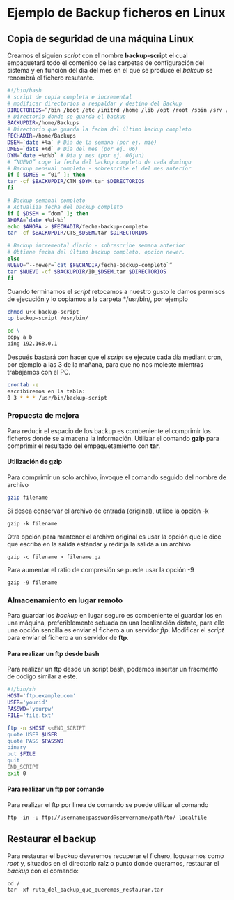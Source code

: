 # Ejemplo de Backup ficheros en Linux

## Copia de seguridad de una máquina Linux

Creamos el siguien *script* con el nombre **backup-script** el cual empaquetará todo el contenido de las carpetas de configuración del sistema y en función del dia del mes en el que se produce el *bakcup* se renombrá el fichero resutante.

``` bash
#!/bin/bash
# script de copia completa e incremental
# modificar directorios a respaldar y destino del Backup
DIRECTORIOS=”/bin /boot /etc /initrd /home /lib /opt /root /sbin /srv /usr /var”
# Directorio donde se guarda el backup
BACKUPDIR=/home/Backups
# Directorio que guarda la fecha del último backup completo
FECHADIR=/home/Backups 
DSEM=`date +%a` # Día de la semana (por ej. mié)
DMES=`date +%d` # Día del mes (por ej. 06)
DYM=`date +%d%b` # Día y mes (por ej. 06jun)
# “NUEVO” coge la fecha del backup completo de cada domingo 
# Backup mensual completo - sobrescribe el del mes anterior
if [ $DMES = “01” ]; then
tar -cf $BACKUPDIR/CTM_$DYM.tar $DIRECTORIOS
fi

# Backup semanal completo
# Actualiza fecha del backup completo
if [ $DSEM = “dom” ]; then
AHORA=`date +%d-%b`
echo $AHORA > $FECHADIR/fecha-backup-completo
tar -cf $BACKUPDIR/CTS_$DSEM.tar $DIRECTORIOS

# Backup incremental diario - sobrescribe semana anterior
# Obtiene fecha del último backup completo, opcion newer.
else
NUEVO=”--newer=`cat $FECHADIR/fecha-backup-completo`”
tar $NUEVO -cf $BACKUPDIR/ID_$DSEM.tar $DIRECTORIOS
fi
```

Cuando terminamos el *script* retocamos a nuestro gusto le damos permisos de ejecución y lo copiamos a la carpeta */usr/bin/, por ejemplo

``` bash
chmod u+x backup-script
cp backup-script /usr/bin/
```

``` bat
cd \
copy a b
ping 192.168.0.1
```


Después bastará con hacer que el *script* se ejecute cada día mediant cron, por ejemplo a las 3 de la mañana,
para que no nos moleste mientras trabajamos con el PC.

``` bash
crontab -e
escribiremos en la tabla:
0 3 * * * /usr/bin/backup-script
```

### Propuesta de mejora

Para reducir el espacio de los backup es combeniente el comprimir los ficheros donde se almacena la información.
Utilizar el comando **gzip** para comprimir el resultado del empaquetamiento con **tar**.

#### Utilización de gzip

Para comprimir un solo archivo, invoque el comando seguido del nombre de archivo

``` bash
gzip filename
```

‎Si desea conservar el archivo de entrada (original), utilice la opción ‎-k

``` console
gzip -k filename
```

Otra opción para mantener el archivo original es usar la opción que le dice que escriba en la salida estándar y redirija la salida a un archivo

``` console
gzip -c filename > filename.gz
```

Para aumentar el ratio de compresión se puede usar la opción -9

``` console
gzip -9 filename
```

### Almacenamiento en lugar remoto

Para guardar los *backup* en lugar seguro es combeniente el guardar los en una máquina, preferiblemente setuada en una localización distnte,
para ello una opción sencilla es enviar el fichero a un servidor *ftp*.
Modificar el *script* para enviar el fichero a un servidor de **ftp**.

#### Para realizar un ftp desde bash

Para realizar un ftp desde un script bash, podemos insertar un fracmento de código similar a este.

``` bash
#!/bin/sh
HOST='ftp.example.com'
USER='yourid'
PASSWD='yourpw'
FILE='file.txt'

ftp -n $HOST <<END_SCRIPT
quote USER $USER
quote PASS $PASSWD
binary
put $FILE
quit
END_SCRIPT
exit 0
```

#### Para realizar un ftp por comando

Para realizar el ftp por linea de comando se puede utilizar el comando

``` console
ftp -in -u ftp://username:password@servername/path/to/ localfile
```

## Restaurar el backup

Para restaurar el backup deveremos recuperar el fichero, loguearnos como *root* y, situados en el directorio raíz o punto donde queramos, restaurar el *backup* con el comando:

``` console
cd /
tar -xf ruta_del_backup_que_queremos_restaurar.tar
```
